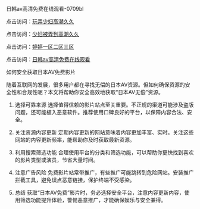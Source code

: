日韩av高清免费在线观看-0709bl

点击访问：<a href="https://heiliaoga6s9v.pages.dev">玩弄少妇高潮久久</a>

点击访问：<a href="https://heiliaoga6s9v.pages.dev">少妇被弄到高潮久久</a>

点击访问：<a href="https://heiliaoga6s9v.pages.dev">婷婷一区二区三区</a>

点击访问：<a href="https://heiliaoxwd5i8.pages.dev">日韩av高清免费在线观看</a>

如何安全获取日本AV免费影片

随着互联网的发展，很多用户都在寻找无偿的日本AV资源。但如何确保资源的安全性和合规性呢？本文将帮助你安全高效地获取“日本AV无偿”资源。

1. 选择可靠来源
选择值得信赖的影片站点至关重要。不正规的渠道可能涉及盗版问题，还可能植入恶意软件。推荐使用口碑良好的平台，以保障内容合法、安全。

2. 关注资源内容更新
定期内容更新的网站意味着内容更加丰富、实时。关注这些网站的内容更新频率，能帮助你及时获取最新资源。

3. 利用搜索筛选功能
合理使用平台的分类和筛选功能，可以帮助你更快找到喜欢的影片类型或演员，节省大量时间。

4. 注意广告风险
免费影片站常带推广，有些推广可能跳转到危险网站。安装推广拦截工具，避免误点恶意链接，保护终端不受感染。

5. 总结
获取“日本AV免费”影片时，务必选择安全平台，注意内容更新内容，使用筛选功能提升体验，警惕恶意推广，才能确保娱乐与安全兼得。

<span style="display:none;">[Canonical link]( https://github.com/bl070925/12413 ）</span>

